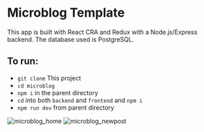 # Microblog Template

This app is built with React CRA and Redux with a Node.js/Express backend. The database used is PostgreSQL.

## To run:

- `git clone` This project
- `cd microblog` 
- `npm i` in the parent directory
- `cd` into both `backend` and `frontend` and `npm i`
- `npm run dev` from parent directory

![microblog_home](https://user-images.githubusercontent.com/64651384/113345134-e0685780-92e6-11eb-8f58-981128020858.png)
![microblog_newpost](https://user-images.githubusercontent.com/64651384/113345141-e2cab180-92e6-11eb-9768-b7ef8badf879.png)

